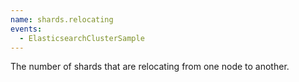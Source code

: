 ```yaml
---
name: shards.relocating
events:
  - ElasticsearchClusterSample
---
```


The number of shards that are relocating from one node to another.